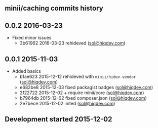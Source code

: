 minii/caching commits history
-----------------------------

## 0.0.2 2016-03-23

- Fixed minor issues
    - 3b61962 2016-03-23 rehideved (sol@hiqdev.com)

## 0.0.1 2015-11-03

- Added basics
    - b1ae623 2015-12-12 rehideved with `minii/hidev-vendor` (sol@hiqdev.com)
    - e682be8 2015-12-03 fixed packagist badges (sol@hiqdev.com)
    - 2f22722 2015-12-02 + require minii/core (sol@hiqdev.com)
    - b7964db 2015-12-02 fixed composer.json (sol@hiqdev.com)
    - 2e7bece 2015-12-02 inited (sol@hiqdev.com)

## Development started 2015-12-02

